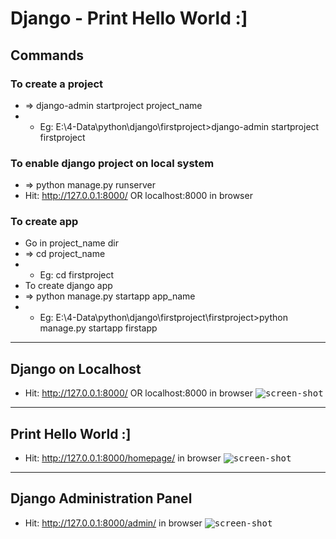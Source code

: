 # Django - Print Hello World :] 


## Commands

### To create a project
- => django-admin startproject project_name
- - Eg: E:\4-Data\python\django\firstproject>django-admin startproject firstproject

### To enable django project on local system
- => python manage.py runserver
- Hit: http://127.0.0.1:8000/ OR localhost:8000 in browser


### To create app 
- Go in project_name dir
- => cd project_name
- - Eg: cd firstproject
- To create django app
- => python manage.py startapp app_name
- - Eg: E:\4-Data\python\django\firstproject\firstproject>python manage.py startapp firstapp


---
## Django on Localhost 
- Hit: http://127.0.0.1:8000/ OR localhost:8000 in browser
<kbd>![screen-shot](https://trello-attachments.s3.amazonaws.com/5c8d0103d132df3081b9a52f/5cb82e5c083ddc62e16284f8/834f725c41d51a5acab20cef8f59261d/upload_18/4/2019_at_22_09_23.png)</kbd>

---
## Print Hello World :]
- Hit: http://127.0.0.1:8000/homepage/ in browser
<kbd>![screen-shot](https://trello-attachments.s3.amazonaws.com/5c8d0103d132df3081b9a52f/5cb82e5c083ddc62e16284f8/2235d5e9afe88e16c1da82375ded6f3f/upload_19/4/2019_at_00_34_18.png)</kbd>

---
## Django Administration Panel
- Hit: http://127.0.0.1:8000/admin/ in browser
<kbd>![screen-shot](https://trello-attachments.s3.amazonaws.com/5c8d0103d132df3081b9a52f/5cb82e5c083ddc62e16284f8/d1a5b1e03365d5bd07193819105641c0/upload_19/4/2019_at_15_42_29.png)</kbd>
